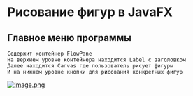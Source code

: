 # Рисование фигур в JavaFX

## Главное меню программы
    Содержит контейнер FlowPane
    На верхнем уровне контейнера находится Label с заголовком
    Далее находится Canvas где пользователь рисует фигуры
    И на нижнем уровне кнопки для рисования конкретных фигур
[![image.png](https://s.iimg.su/s/29/gMFTRk2xFpuiPi2t7kAC6XbaLj9JhRGFXWTWiMwb.png)](https://iimg.su/i/MFTRk2)